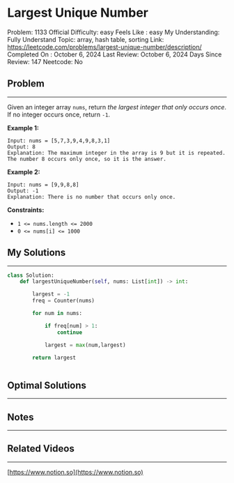 # Largest Unique Number

Problem: 1133
Official Difficulty: easy
Feels Like : easy
My Understanding: Fully Understand
Topic: array, hash table, sorting
Link: https://leetcode.com/problems/largest-unique-number/description/
Completed On : October 6, 2024
Last Review: October 6, 2024
Days Since Review: 147
Neetcode: No

## Problem

---

Given an integer array `nums`, return *the largest integer that only occurs once*. If no integer occurs once, return `-1`.

**Example 1:**

```
Input: nums = [5,7,3,9,4,9,8,3,1]
Output: 8
Explanation: The maximum integer in the array is 9 but it is repeated. The number 8 occurs only once, so it is the answer.
```

**Example 2:**

```
Input: nums = [9,9,8,8]
Output: -1
Explanation: There is no number that occurs only once.
```

**Constraints:**

- `1 <= nums.length <= 2000`
- `0 <= nums[i] <= 1000`

## My Solutions

---

```python
class Solution:
    def largestUniqueNumber(self, nums: List[int]) -> int:

        largest = -1
        freq = Counter(nums)

        for num in nums:

            if freq[num] > 1:
                continue

            largest = max(num,largest)

        return largest    
```

```python

```

## Optimal Solutions

---

## Notes

---

 

## Related Videos

---

[https://www.notion.so](https://www.notion.so)